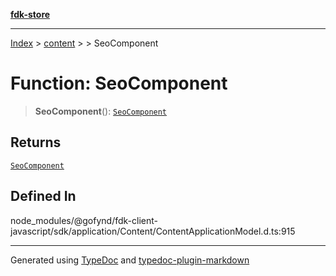 [**fdk-store**](../../../README.md)
***

[Index](../../../API.md) > [content](../../README.md) > [<internal>](../README.md) > SeoComponent

# Function: SeoComponent

> **SeoComponent**(): [`SeoComponent`](../type-aliases/type-alias.SeoComponent.md)

## Returns

[`SeoComponent`](../type-aliases/type-alias.SeoComponent.md)

## Defined In

node\_modules/@gofynd/fdk-client-javascript/sdk/application/Content/ContentApplicationModel.d.ts:915

***
Generated using [TypeDoc](https://typedoc.org/) and [typedoc-plugin-markdown](https://www.npmjs.com/package/typedoc-plugin-markdown)
